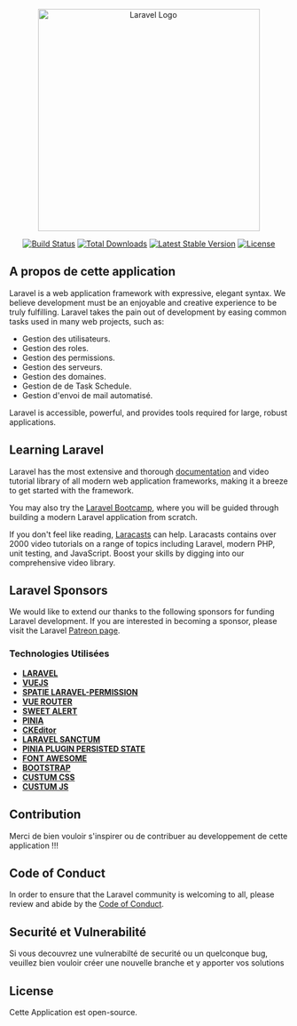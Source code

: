 <p align="center"><a href="https://laravel.com" target="_blank"><img src="https://raw.githubusercontent.com/laravel/art/master/logo-lockup/5%20SVG/2%20CMYK/1%20Full%20Color/laravel-logolockup-cmyk-red.svg" width="400" alt="Laravel Logo"></a></p>

<p align="center">
<a href="https://github.com/laravel/framework/actions"><img src="https://github.com/laravel/framework/workflows/tests/badge.svg" alt="Build Status"></a>
<a href="https://packagist.org/packages/laravel/framework"><img src="https://img.shields.io/packagist/dt/laravel/framework" alt="Total Downloads"></a>
<a href="https://packagist.org/packages/laravel/framework"><img src="https://img.shields.io/packagist/v/laravel/framework" alt="Latest Stable Version"></a>
<a href="https://packagist.org/packages/laravel/framework"><img src="https://img.shields.io/packagist/l/laravel/framework" alt="License"></a>
</p>

## A propos de cette application

Laravel is a web application framework with expressive, elegant syntax. We believe development must be an enjoyable and creative experience to be truly fulfilling. Laravel takes the pain out of development by easing common tasks used in many web projects, such as:

- Gestion des utilisateurs.
- Gestion des roles.
- Gestion des permissions.
- Gestion des serveurs.
- Gestion des domaines.
- Gestion de de Task Schedule.
- Gestion d'envoi de mail automatisé.

Laravel is accessible, powerful, and provides tools required for large, robust applications.

## Learning Laravel

Laravel has the most extensive and thorough [documentation](https://laravel.com/docs) and video tutorial library of all modern web application frameworks, making it a breeze to get started with the framework.

You may also try the [Laravel Bootcamp](https://bootcamp.laravel.com), where you will be guided through building a modern Laravel application from scratch.

If you don't feel like reading, [Laracasts](https://laracasts.com) can help. Laracasts contains over 2000 video tutorials on a range of topics including Laravel, modern PHP, unit testing, and JavaScript. Boost your skills by digging into our comprehensive video library.

## Laravel Sponsors

We would like to extend our thanks to the following sponsors for funding Laravel development. If you are interested in becoming a sponsor, please visit the Laravel [Patreon page](https://patreon.com/taylorotwell).

### Technologies Utilisées

- **[LARAVEL](https://laravel.com)**
- **[VUEJS](https://vuejs.org/)**
- **[SPATIE LARAVEL-PERMISSION](https://spatie.be/docs/laravel-permission/v5/introduction)**
- **[VUE ROUTER](https://router.vuejs.org/)**
- **[SWEET ALERT](https://sweetalert2.github.io/#download)**
- **[PINIA](https://pinia.vuejs.org/)**
- **[CKEditor](https://ckeditor.com/docs/ckeditor5/latest/installation/frameworks/vuejs-v3.html#component-directives)**
- **[LARAVEL SANCTUM](https://laravel.com)**
- **[PINIA PLUGIN PERSISTED STATE](https://www.npmjs.com/package/pinia-plugin-persistedstate)**
- **[FONT AWESOME](https://fontawesome.com/)**
- **[BOOTSTRAP](https://getbootstrap.com)**
- **[CUSTUM CSS]()**
- **[CUSTUM JS]()**

## Contribution

Merci de bien vouloir s'inspirer ou de contribuer au developpement de cette application !!!

## Code of Conduct

In order to ensure that the Laravel community is welcoming to all, please review and abide by the [Code of Conduct](https://laravel.com/docs/contributions#code-of-conduct).

## Securité et Vulnerabilité
Si vous decouvrez une vulnerabilté de securité ou un quelconque bug, veuillez bien vouloir créer une nouvelle branche et y apporter vos solutions

## License
Cette Application est open-source.
